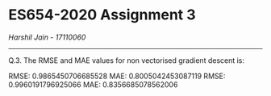 # ES654-2020 Assignment 3

*Harshil Jain* - *17110060*

------

Q.3. The RMSE and MAE values for non vectorised gradient descent is:

RMSE:  0.9865450706685528
MAE:  0.8005042453087119
RMSE:  0.9960191796925066
MAE:  0.8356685078562006

